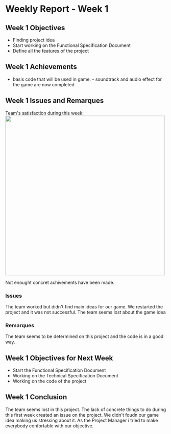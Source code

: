 # Weekly Report - Week 1
## Week 1 Objectives
- Finding project idea
- Start working on the Functional Specification Document
- Define all the features of the project

## Week 1 Achievements
-  basis code that will be used in game. - soundtrack and audio effect for the game are now completed
## Week 1 Issues and Remarques
Team's satisfaction during this week: 
<img src="C:\Users\JulianREINE\Documents\GitHub\2024-2025-project-2-serious-game-team-4\Documents\WeeklyReports\Images\Week1TeamSatisfaction.png" width="500"/>

Not enought concret achivements have been made.
### Issues
The team worked but didn't find main ideas for our game. We restarted the project and it was not successful. The team seems lost about the game idea
### Remarques
The team seems to be determined on this project and the code is in a good way.
## Week 1 Objectives for Next Week
- Start the Functional Specification Document
- Working on the Technical Specification Document
- Working on the code of the project

## Week 1 Conclusion
The team seems lost in this project. The lack of concrete things to do during this first week created an issue on the project. We didn't foudn our game idea making us stressing about it.
As the Project Manager i tried to make everybody confortable with our objective.